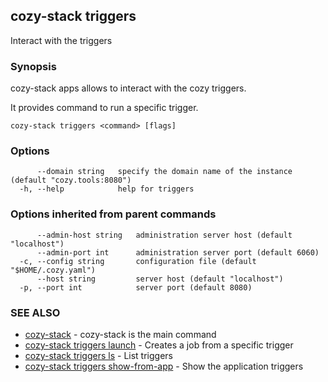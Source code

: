 ## cozy-stack triggers

Interact with the triggers

### Synopsis


cozy-stack apps allows to interact with the cozy triggers.

It provides command to run a specific trigger.


```
cozy-stack triggers <command> [flags]
```

### Options

```
      --domain string   specify the domain name of the instance (default "cozy.tools:8080")
  -h, --help            help for triggers
```

### Options inherited from parent commands

```
      --admin-host string   administration server host (default "localhost")
      --admin-port int      administration server port (default 6060)
  -c, --config string       configuration file (default "$HOME/.cozy.yaml")
      --host string         server host (default "localhost")
  -p, --port int            server port (default 8080)
```

### SEE ALSO

* [cozy-stack](cozy-stack.md)	 - cozy-stack is the main command
* [cozy-stack triggers launch](cozy-stack_triggers_launch.md)	 - Creates a job from a specific trigger
* [cozy-stack triggers ls](cozy-stack_triggers_ls.md)	 - List triggers
* [cozy-stack triggers show-from-app](cozy-stack_triggers_show-from-app.md)	 - Show the application triggers

